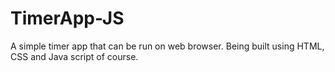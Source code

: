 # TimerApp-JS
A simple timer app that can be run on web browser. Being built using HTML, CSS and Java script of course.

